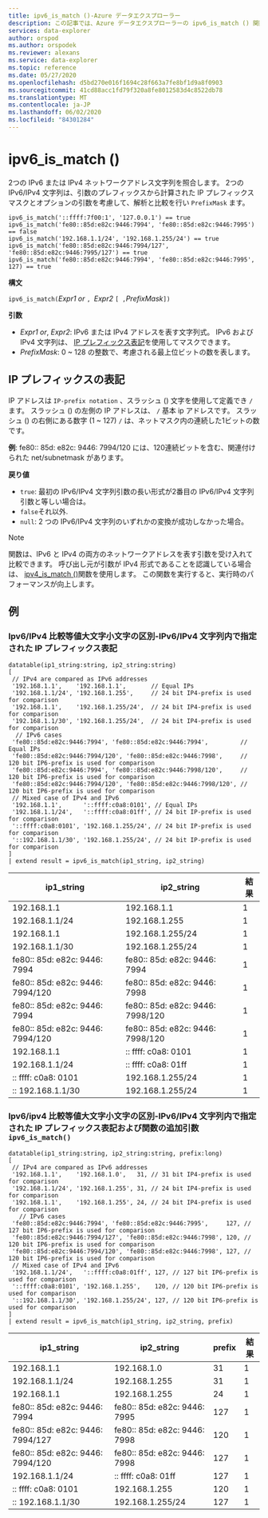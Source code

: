```yaml
---
title: ipv6_is_match ()-Azure データエクスプローラー
description: この記事では、Azure データエクスプローラーの ipv6_is_match () 関数について説明します。
services: data-explorer
author: orspod
ms.author: orspodek
ms.reviewer: alexans
ms.service: data-explorer
ms.topic: reference
ms.date: 05/27/2020
ms.openlocfilehash: d5bd270e016f1694c28f663a7fe8bf1d9a8f0903
ms.sourcegitcommit: 41cd88acc1fd79f320a8fe8012583d4c8522db78
ms.translationtype: MT
ms.contentlocale: ja-JP
ms.lasthandoff: 06/02/2020
ms.locfileid: "84301284"
---
```

# <a name="ipv6_is_match"></a>ipv6_is_match ()

2つの IPv6 または IPv4 ネットワークアドレス文字列を照合します。 2つの IPv6/IPv4 文字列は、引数のプレフィックスから計算された IP プレフィックスマスクとオプションの引数を考慮して、解析と比較を行い `PrefixMask` ます。

```kusto
ipv6_is_match('::ffff:7f00:1', '127.0.0.1') == true
ipv6_is_match('fe80::85d:e82c:9446:7994', 'fe80::85d:e82c:9446:7995') == false
ipv6_is_match('192.168.1.1/24', '192.168.1.255/24') == true
ipv6_is_match('fe80::85d:e82c:9446:7994/127', 'fe80::85d:e82c:9446:7995/127') == true
ipv6_is_match('fe80::85d:e82c:9446:7994', 'fe80::85d:e82c:9446:7995', 127) == true
```

**構文**

`ipv6_is_match(`*Expr1 or* `, `*Expr2* `[ ,`*PrefixMask*`])`

**引数**

* *Expr1 or*, *Expr2*: IPv6 または IPv4 アドレスを表す文字列式。 IPv6 および IPv4 文字列は、 [IP プレフィックス表記](#ip-prefix-notation)を使用してマスクできます。
* *PrefixMask*: 0 ~ 128 の整数で、考慮される最上位ビットの数を表します。

## <a name="ip-prefix-notation"></a>IP プレフィックスの表記
 
IP アドレスは `IP-prefix notation` 、スラッシュ () 文字を使用して定義でき `/` ます。
スラッシュ () の左側の IP アドレスは、 `/` 基本 ip アドレスです。 スラッシュ () の右側にある数字 (1 ~ 127) `/` は、ネットマスク内の連続した1ビットの数です。 

**例**: fe80:: 85d: e82c: 9446: 7994/120 には、120連続ビットを含む、関連付けられた net/subnetmask があります。

**戻り値**

* `true`: 最初の IPv6/IPv4 文字列引数の長い形式が2番目の IPv6/IPv4 文字列引数と等しい場合は。
* `false`それ以外.
* `null`: 2 つの IPv6/IPv4 文字列のいずれかの変換が成功しなかった場合。

> [!Note]
> 関数は、IPv6 と IPv4 の両方のネットワークアドレスを表す引数を受け入れて比較できます。 呼び出し元が引数が IPv4 形式であることを認識している場合は、 [ipv4_is_match ()](./ipv4-is-matchfunction.md)関数を使用します。 この関数を実行すると、実行時のパフォーマンスが向上します。

## <a name="examples"></a>例

### <a name="ipv6ipv4-comparison-equality-case---ip-prefix-notation-specified-inside-the-ipv6ipv4-strings"></a>Ipv6/IPv4 比較等値大文字小文字の区別-IPv6/IPv4 文字列内で指定された IP プレフィックス表記

<!-- csl: https://help.kusto.windows.net/Samples -->
```kusto
datatable(ip1_string:string, ip2_string:string)
[
 // IPv4 are compared as IPv6 addresses
 '192.168.1.1',    '192.168.1.1',       // Equal IPs
 '192.168.1.1/24', '192.168.1.255',     // 24 bit IP4-prefix is used for comparison
 '192.168.1.1',    '192.168.1.255/24',  // 24 bit IP4-prefix is used for comparison
 '192.168.1.1/30', '192.168.1.255/24',  // 24 bit IP4-prefix is used for comparison
  // IPv6 cases
 'fe80::85d:e82c:9446:7994', 'fe80::85d:e82c:9446:7994',         // Equal IPs
 'fe80::85d:e82c:9446:7994/120', 'fe80::85d:e82c:9446:7998',     // 120 bit IP6-prefix is used for comparison
 'fe80::85d:e82c:9446:7994', 'fe80::85d:e82c:9446:7998/120',     // 120 bit IP6-prefix is used for comparison
 'fe80::85d:e82c:9446:7994/120', 'fe80::85d:e82c:9446:7998/120', // 120 bit IP6-prefix is used for comparison
 // Mixed case of IPv4 and IPv6
 '192.168.1.1',      '::ffff:c0a8:0101', // Equal IPs
 '192.168.1.1/24',   '::ffff:c0a8:01ff', // 24 bit IP-prefix is used for comparison
 '::ffff:c0a8:0101', '192.168.1.255/24', // 24 bit IP-prefix is used for comparison
 '::192.168.1.1/30', '192.168.1.255/24', // 24 bit IP-prefix is used for comparison
]
| extend result = ipv6_is_match(ip1_string, ip2_string)
```

|ip1_string|ip2_string|結果|
|---|---|---|
|192.168.1.1|192.168.1.1|1|
|192.168.1.1/24|192.168.1.255|1|
|192.168.1.1|192.168.1.255/24|1|
|192.168.1.1/30|192.168.1.255/24|1|
|fe80:: 85d: e82c: 9446: 7994|fe80:: 85d: e82c: 9446: 7994|1|
|fe80:: 85d: e82c: 9446: 7994/120|fe80:: 85d: e82c: 9446: 7998|1|
|fe80:: 85d: e82c: 9446: 7994|fe80:: 85d: e82c: 9446: 7998/120|1|
|fe80:: 85d: e82c: 9446: 7994/120|fe80:: 85d: e82c: 9446: 7998/120|1|
|192.168.1.1|:: ffff: c0a8: 0101|1|
|192.168.1.1/24|:: ffff: c0a8: 01ff|1|
|:: ffff: c0a8: 0101|192.168.1.255/24|1|
|:: 192.168.1.1/30|192.168.1.255/24|1|


### <a name="ipv6ipv4-comparison-equality-case--ip-prefix-notation-specified-inside-the-ipv6ipv4-strings-and-as-additional-argument-of-the-ipv6_is_match-function"></a>Ipv6/ipv4 比較等値大文字小文字の区別-IPv6/IPv4 文字列内で指定された IP プレフィックス表記および関数の追加引数 `ipv6_is_match()`

<!-- csl: https://help.kusto.windows.net/Samples -->
```kusto
datatable(ip1_string:string, ip2_string:string, prefix:long)
[
 // IPv4 are compared as IPv6 addresses 
 '192.168.1.1',    '192.168.1.0',   31, // 31 bit IP4-prefix is used for comparison
 '192.168.1.1/24', '192.168.1.255', 31, // 24 bit IP4-prefix is used for comparison
 '192.168.1.1',    '192.168.1.255', 24, // 24 bit IP4-prefix is used for comparison
   // IPv6 cases
 'fe80::85d:e82c:9446:7994', 'fe80::85d:e82c:9446:7995',     127, // 127 bit IP6-prefix is used for comparison
 'fe80::85d:e82c:9446:7994/127', 'fe80::85d:e82c:9446:7998', 120, // 120 bit IP6-prefix is used for comparison
 'fe80::85d:e82c:9446:7994/120', 'fe80::85d:e82c:9446:7998', 127, // 120 bit IP6-prefix is used for comparison
 // Mixed case of IPv4 and IPv6
 '192.168.1.1/24',   '::ffff:c0a8:01ff', 127, // 127 bit IP6-prefix is used for comparison
 '::ffff:c0a8:0101', '192.168.1.255',    120, // 120 bit IP6-prefix is used for comparison
 '::192.168.1.1/30', '192.168.1.255/24', 127, // 120 bit IP6-prefix is used for comparison
]
| extend result = ipv6_is_match(ip1_string, ip2_string, prefix)
```

|ip1_string|ip2_string|prefix|結果|
|---|---|---|---|
|192.168.1.1|192.168.1.0|31|1|
|192.168.1.1/24|192.168.1.255|31|1|
|192.168.1.1|192.168.1.255|24|1|
|fe80:: 85d: e82c: 9446: 7994|fe80:: 85d: e82c: 9446: 7995|127|1|
|fe80:: 85d: e82c: 9446: 7994/127|fe80:: 85d: e82c: 9446: 7998|120|1|
|fe80:: 85d: e82c: 9446: 7994/120|fe80:: 85d: e82c: 9446: 7998|127|1|
|192.168.1.1/24|:: ffff: c0a8: 01ff|127|1|
|:: ffff: c0a8: 0101|192.168.1.255|120|1|
|:: 192.168.1.1/30|192.168.1.255/24|127|1|
